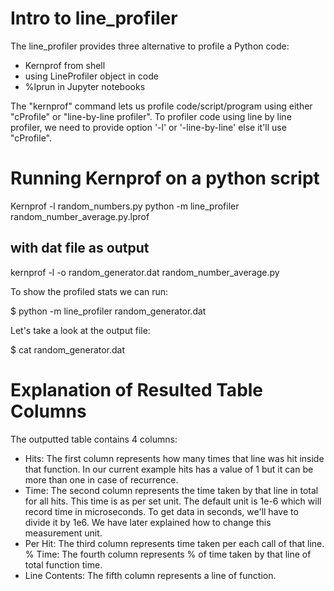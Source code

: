 # Intro to line_profiler
The line\_profiler provides three alternative to profile a Python code:

- Kernprof from shell
- using LineProfiler object in code
- %lprun in Jupyter notebooks

The "kernprof" command lets us profile code/script/program using either "cProfile" or "line-by-line profiler". To profiler code using line by line profiler, we need to provide option '-l' or '-line-by-line' else it'll use "cProfile".

# Running Kernprof on a python script
Kernprof -l random_numbers.py
python -m line_profiler random_number_average.py.lprof

## with dat file as output

kernprof -l -o random_generator.dat random_number_average.py

To show the profiled stats we can run:

$ python -m line_profiler random_generator.dat

Let's take a look at the output file:

$ cat random_generator.dat

# Explanation of Resulted Table Columns

The outputted table contains 4 columns:


-    Hits: The first column represents how many times that line was hit inside that function. In our current example hits has a value of 1 but it can be more than one in case of recurrence.
-    Time: The second column represents the time taken by that line in total for all hits. This time is as per set unit. The default unit is 1e-6 which will record time in microseconds. To get data in seconds, we'll have to divide it by 1e6. We have later explained how to change this measurement unit.
-    Per Hit: The third column represents time taken per each call of that line.
    % Time: The fourth column represents % of time taken by that line of total function time.
-    Line Contents: The fifth column represents a line of function.






